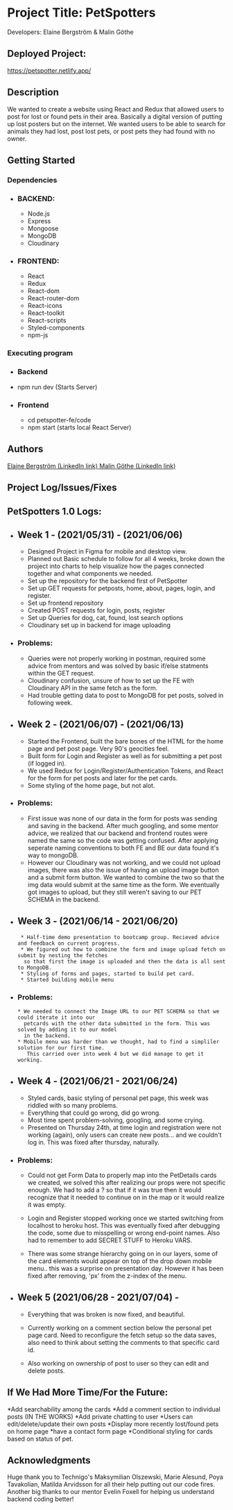 # Project Title: PetSpotters
Developers: Elaine Bergström & Malin Göthe

## Deployed Project:

https://petspotter.netlify.app/

## Description

 We wanted to create a website using React and Redux that allowed users to post for lost or found pets in their area. Basically a digital version of putting up lost posters but on the internet. We wanted users to be able to search for animals they had lost, post lost pets, or post pets they had found with no owner.

## Getting Started

### Dependencies
* ### BACKEND:
  * Node.js 
  * Express
  * Mongoose
  * MongoDB
  * Cloudinary

* ### FRONTEND:
  * React
  * Redux
  * React-dom
  * React-router-dom
  * React-icons
  * React-toolkit
  * React-scripts
  * Styled-components
  * npm-js


### Executing program

* ### Backend 
 * npm run dev (Starts Server)
* ### Frontend 
  * cd petspotter-fe/code
  * npm start (starts local React Server)


## Authors

<a href="https://www.linkedin.com/in/elaine-bergstr%C3%B6m-a204934b/" >
Elaine Bergström (LinkedIn link)
</a>

<a href="https://www.linkedin.com/in/malin-g%C3%B6the-442718103/" >
Malin Göthe (LinkedIn link)
</a>

## Project Log/Issues/Fixes
## PetSpotters 1.0 Logs:

* ## Week 1 - (2021/05/31) - (2021/06/06)
    * Designed Project in Figma for mobile and desktop view.
    * Planned out Basic schedule to follow for all 4 weeks, broke down the project into charts to help
      visualize how the pages connected together and what components we needed. 
    * Set up the repository for the backend first of PetSpotter
    * Set up GET requests for petposts, home, about, pages, login, and register.
    * Set up frontend repository 
    * Created POST requests for login, posts, register
    * Set up Queries for dog, cat, found, lost search options
    * Cloudinary set up in backend for image uploading

* ### Problems: 
    * Queries were not properly working in postman, required some advice from mentors and was solved by 
      basic if/else statments within the GET request.
    * Cloudinary confusion, unsure of how to set up the FE with Cloudinary API in the same fetch as the form.
    * Had trouble getting data to post to MongoDB for pet posts, solved in following week.

* ## Week 2 - (2021/06/07) - (2021/06/13)
    * Started the Frontend, built the bare bones of the HTML for the home page and pet post page. Very
      90's geocities feel.
    * Built form for Login and Register as well as for submitting a pet post (if logged in).
    * We used Redux for Login/Register/Authentication Tokens, and React for the form for pet posts and    later for the pet cards.
    * Some styling of the home page, but not alot. 

* ### Problems: 
    * First issue was none of our data in the form for posts was sending and saving in the backend. After 
      much googling, and some mentor advice, we realized that our backend and frontend routes were named 
      the same so the code was getting confused. After applying seperate naming conventions to both FE and BE our data found it's way to mongoDB.
    * However our Cloudinary was not working, and we could not upload images, there was also the
      issue of having an upload image button and a submit form button. We wanted to combine the two so 
      that the img data would submit at the same time as the form. We eventually got images to upload, 
      but they still weren't saving to our PET SCHEMA in the backend. 

* ## Week 3 - (2021/06/14 - 2021/06/20)
       * Half-time demo presentation to bootcamp group. Recieved advice and feedback on current progress.
       * We figured out how to combine the form and image upload fetch on submit by nesting the fetches 
        so that first the image is uploaded and then the data is all sent to MongoDB. 
       * Styling of forms and pages, started to build pet card. 
       * Started building mobile menu

* ### Problems: 
      * We needed to connect the Image URL to our PET SCHEMA so that we could iterate it into our
        petcards with the other data submitted in the form. This was solved by adding it to our model 
        in the backend.
      * Mobile menu was harder than we thought, had to find a simpliler solution for our first time.
         This carried over into week 4 but we did manage to get it working. 
     
      


* ## Week 4 - (2021/06/21 - 2021/06/24)
    * Styled cards, basic styling of personal pet page, this week was riddled with so many problems. 
    * Everything that could go wrong, did go wrong. 
    * Most time spent problem-solving, googling, and some crying. 
    * Presented on Thursday 24th, at time login and registration were not working (again), 
      only users can create new posts... and we couldn't log in. This was fixed after thursday, 
      naturally. 

* ### Problems:
     * Could not get Form Data to properly map into the PetDetails cards we created, we solved this 
      after realizing our props were not specific enough. We had to add a ? so that if it 
      was true then it would recognize that it needed to continue on in the map or it would realize 
      it was empty. 

     * Login and Register stopped working once we started switching from localhost to heroku host. 
      This was eventually fixed after debugging the code, some due to misspelling or wrong 
      end-point names. Also had to remember to add SECRET STUFF to Heroku VARS. 

     * There was some strange hierarchy going on in our layers, some of the card elements would 
      appear on top of the drop down mobile menu.. this was a surprise on presentation day. However 
      it has been fixed after removing, 'px' from the z-index of the menu. 

* ## Week 5 (2021/06/28 - 2021/07/04) -
    * Everything that was broken is now fixed, and beautiful.

    * Currently working on a comment section below the personal pet page card. Need to 
      reconfigure the fetch setup so the data saves, also need to think about setting the comments
       to that specific card id.

    * Also working on ownership of post to user so they can edit and delete posts.   



## If We Had More Time/For the Future:

  *Add searchability among the cards
  *Add a comment section to individual posts (IN THE WORKS)
  *Add private chatting to user
  *Users can edit/delete/update their own posts
  *Display more recently lost/found pets on home page
  *have a contact form page
  *Conditional styling for cards based on status of pet.

## Acknowledgments

Huge thank you to Technigo's Maksymilian Olszewski, Marie Alesund, Poya Tavakolian,
Matilda Arvidsson for all their help putting out our code fires. Another big thanks to our mentor
Evelin Foxell for helping us understand backend coding better!
